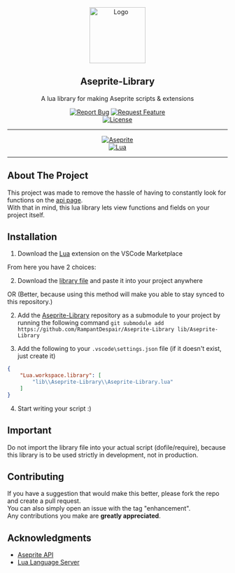 <!-- PROJECT LOGO -->
<div align="center">
  <img src="https://avatars.githubusercontent.com/u/3853896" alt="Logo" width="128" height="128">
  <h2>Aseprite-Library</h3>
  <p>A lua library for making Aseprite scripts & extensions</p>
  <div>
    <a href="https://github.com/RampantDespair/Aseprite-Library/issues"><img alt="Report Bug" src="https://img.shields.io/badge/Report%20Bug-red"></a>
    <a href="https://github.com/RampantDespair/Aseprite-Library/issues"><img alt="Request Feature" src="https://img.shields.io/badge/Request%20Feature-green"></a>
  </div>
  <a href="https://github.com/RampantDespair/Aseprite-Library?tab=GPL-2.0-1-ov-file">
    <img alt="License" src="https://img.shields.io/github/license/RampantDespair/Aseprite-Library">
  </a>
</div>

<!-- PROJECT SHIELDS -->
<hr>
<div align="center">
  <a href="https://www.aseprite.org/"><img alt="Aseprite" src="https://img.shields.io/badge/Aseprite-gray?logo=aseprite"></a>
</div>
<div align="center">
  <a href="https://www.lua.org/"><img alt="Lua" src="https://img.shields.io/badge/v5.4.6-blue?logo=lua&label=Lua&labelColor=gray"></a>
</div>
<hr>

<!-- ABOUT THE PROJECT -->
## About The Project

This project was made to remove the hassle of having to constantly look for functions on the [api page](https://www.aseprite.org/api).
<br>
With that in mind, this lua library lets view functions and fields on your project itself.

<!-- INSTALLATION -->
## Installation

1.  Download the [Lua](https://marketplace.visualstudio.com/items?itemName=sumneko.lua) extension on the VSCode Marketplace

From here you have 2 choices:

2.  Download the [library file](https://github.com/RampantDespair/Aseprite-Library/blob/main/Aseprite-Library.lua) and paste it into your project anywhere

OR (Better, because using this method will make you able to stay synced to this repository.)

2.  Add the [Aseprite-Library](https://github.com/RampantDespair/Aseprite-Library) repository as a submodule to your project by running the following command `git submodule add https://github.com/RampantDespair/Aseprite-Library lib/Aseprite-Library`

3.  Add the following to your `.vscode\settings.json` file (if it doesn't exist, just create it)
```json
{
    "Lua.workspace.library": [
        "lib\\Aseprite-Library\\Aseprite-Library.lua"
    ]
}
```
4.  Start writing your script :)

<!-- IMPORTANT -->
## Important

Do not import the library file into your actual script (dofile/require), because this library is to be used strictly in development, not in production.

<!-- CONTRIBUTING -->
## Contributing

If you have a suggestion that would make this better, please fork the repo and create a pull request.
<br>
You can also simply open an issue with the tag "enhancement".
<br>
Any contributions you make are **greatly appreciated**.

<!-- ACKNOWLEDGMENTS -->
## Acknowledgments

*   [Aseprite API](https://www.aseprite.org/api)
*   [Lua Language Server](https://luals.github.io/)
